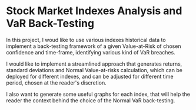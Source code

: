 # Stock Market Indexes Analysis and VaR Back-Testing
In this project, I woud like to use various indexes historical data to implement a back-testing framework of a given Value-at-Risk of chosen confidence and time-frame, identifying various kind of VaR breaches.

I would like to implement a streamlined approach that generates returns, standard deviations and Normal Value-at-risks calculation, which can be deployed for different indexes, and can be adjusted for different time period, chosen at the reader's discretion.

I also want to generate some useful graphs for each index, that will help the reader the context behind the choice of the Normal VaR back-testing. 
